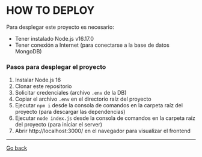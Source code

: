 # HOW TO DEPLOY


Para desplegar este proyecto es necesario:

* Tener instalado Node.js v16.17.0
* Tener conexión a Internet (para conectarse a la base de datos MongoDB)


### Pasos para desplegar el proyecto

1) Instalar Node.js 16
2) Clonar este repositorio
3) Solicitar credenciales (archivo `.env` de la DB)
4) Copiar el archivo `.env` en el directorio raíz del proyecto
5) Ejecutar `npm i` desde la consola de comandos en la carpeta raíz del proyecto (para descargar las dependencias)
6) Ejecutar `node index.js` desde la consola de comandos en la carpeta raíz del proyecto (para iniciar el server)
7) Abrir http://localhost:3000/ en el navegador para visualizar el frontend

----

[Go back](../README.md)